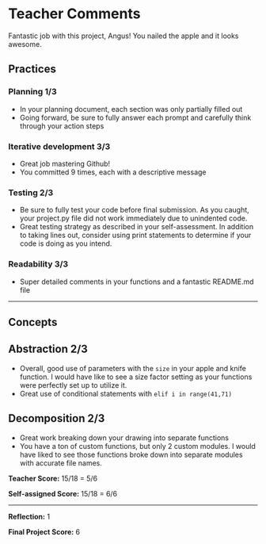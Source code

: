 # Teacher Comments

Fantastic job with this project, Angus! You nailed the apple and it looks awesome. 

## Practices
### Planning 1/3
- In your planning document, each section was only partially filled out
- Going forward, be sure to fully answer each prompt and carefully think through your action steps

### Iterative development 3/3
- Great job mastering Github! 
- You committed 9 times, each with a descriptive message

### Testing 2/3
- Be sure to fully test your code before final submission. As you caught, your project.py file did not work immediately due to unindented code.
- Great testing strategy as described in your self-assessment. In addition to taking lines out, consider using print statements to determine if your code is doing as you intend. 

### Readability 3/3
- Super detailed comments in your functions and a fantastic README.md file

<hr>

## Concepts
## Abstraction 2/3
- Overall, good use of parameters with the `size` in your apple and knife function. I would have like to see a size factor setting as your functions were perfectly set up to utilize it. 
- Great use of conditional statements with `elif i in range(41,71)`

## Decomposition 2/3
- Great work breaking down your drawing into separate functions
- You have a ton of custom functions, but only 2 custom modules. I would have liked to see those functions broke down into separate modules with accurate file names. 

**Teacher Score:** 15/18 = 5/6

**Self-assigned Score:** 15/18 = 6/6

---
**Reflection:** 1 

**Final Project Score:** 6
